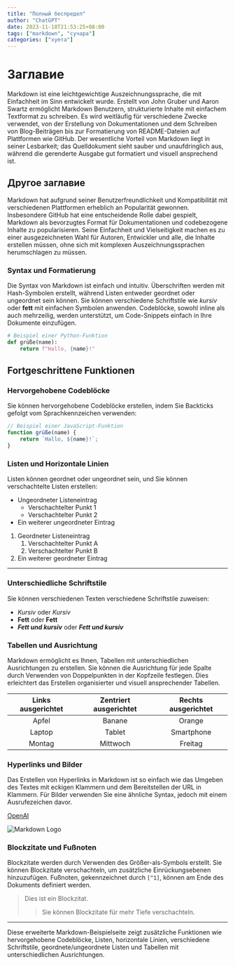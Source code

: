```yaml
---
title: "Полный беспредел"
author: "ChatGPT"
date: 2023-11-18T21:53:25+08:00
tags: ["markdown", "сучара"]
categories: ["хуета"]
---
```


# Заглавие

Markdown ist eine leichtgewichtige Auszeichnungssprache, die mit Einfachheit im Sinn entwickelt wurde. Erstellt von John Gruber und Aaron Swartz ermöglicht Markdown Benutzern, strukturierte Inhalte mit einfachem Textformat zu schreiben. Es wird weitläufig für verschiedene Zwecke verwendet, von der Erstellung von Dokumentationen und dem Schreiben von Blog-Beiträgen bis zur Formatierung von README-Dateien auf Plattformen wie GitHub. Der wesentliche Vorteil von Markdown liegt in seiner Lesbarkeit; das Quelldokument sieht sauber und unaufdringlich aus, während die gerenderte Ausgabe gut formatiert und visuell ansprechend ist.

## Другое заглавие

Markdown hat aufgrund seiner Benutzerfreundlichkeit und Kompatibilität mit verschiedenen Plattformen erheblich an Popularität gewonnen. Insbesondere GitHub hat eine entscheidende Rolle dabei gespielt, Markdown als bevorzugtes Format für Dokumentationen und codebezogene Inhalte zu popularisieren. Seine Einfachheit und Vielseitigkeit machen es zu einer ausgezeichneten Wahl für Autoren, Entwickler und alle, die Inhalte erstellen müssen, ohne sich mit komplexen Auszeichnungssprachen herumschlagen zu müssen.

### Syntax und Formatierung

Die Syntax von Markdown ist einfach und intuitiv. Überschriften werden mit Hash-Symbolen erstellt, während Listen entweder geordnet oder ungeordnet sein können. Sie können verschiedene Schriftstile wie *kursiv* oder **fett** mit einfachen Symbolen anwenden. Codeblöcke, sowohl inline als auch mehrzeilig, werden unterstützt, um Code-Snippets einfach in Ihre Dokumente einzufügen.

```python
# Beispiel einer Python-Funktion
def grüße(name):
    return f"Hallo, {name}!"
```

## Fortgeschrittene Funktionen

### Hervorgehobene Codeblöcke

Sie können hervorgehobene Codeblöcke erstellen, indem Sie Backticks gefolgt vom Sprachkennzeichen verwenden:

```javascript
// Beispiel einer JavaScript-Funktion
function grüße(name) {
    return `Hallo, ${name}!`;
}
```

### Listen und Horizontale Linien

Listen können geordnet oder ungeordnet sein, und Sie können verschachtelte Listen erstellen:

- Ungeordneter Listeneintrag
  - Verschachtelter Punkt 1
  - Verschachtelter Punkt 2
- Ein weiterer ungeordneter Eintrag

1. Geordneter Listeneintrag
   1. Verschachtelter Punkt A
   2. Verschachtelter Punkt B
2. Ein weiterer geordneter Eintrag

---

### Unterschiedliche Schriftstile

Sie können verschiedenen Texten verschiedene Schriftstile zuweisen:

- *Kursiv* oder *Kursiv*
- **Fett** oder **Fett**
- ***Fett und kursiv*** oder ***Fett und kursiv***

### Tabellen und Ausrichtung

Markdown ermöglicht es Ihnen, Tabellen mit unterschiedlichen Ausrichtungen zu erstellen. Sie können die Ausrichtung für jede Spalte durch Verwenden von Doppelpunkten in der Kopfzeile festlegen. Dies erleichtert das Erstellen organisierter und visuell ansprechender Tabellen.

| Links ausgerichtet | Zentriert ausgerichtet | Rechts ausgerichtet |
|:-------------------:|:----------------------:|:-------------------:|
| Apfel              | Banane                | Orange              |
| Laptop             | Tablet                | Smartphone          |
| Montag             | Mittwoch               | Freitag             |

### Hyperlinks und Bilder

Das Erstellen von Hyperlinks in Markdown ist so einfach wie das Umgeben des Textes mit eckigen Klammern und dem Bereitstellen der URL in Klammern. Für Bilder verwenden Sie eine ähnliche Syntax, jedoch mit einem Ausrufezeichen davor.

[OpenAI](https://www.openai.com/)

![Markdown Logo](https://markdown-here.com/img/icon256.png)

### Blockzitate und Fußnoten

Blockzitate werden durch Verwenden des Größer-als-Symbols erstellt. Sie können Blockzitate verschachteln, um zusätzliche Einrückungsebenen hinzuzufügen. Fußnoten, gekennzeichnet durch `[^1]`, können am Ende des Dokuments definiert werden.

> Dies ist ein Blockzitat.
>> Sie können Blockzitate für mehr Tiefe verschachteln.


---

Diese erweiterte Markdown-Beispielseite zeigt zusätzliche Funktionen wie hervorgehobene Codeblöcke, Listen, horizontale Linien, verschiedene Schriftstile, geordnete/ungeordnete Listen und Tabellen mit unterschiedlichen Ausrichtungen.
